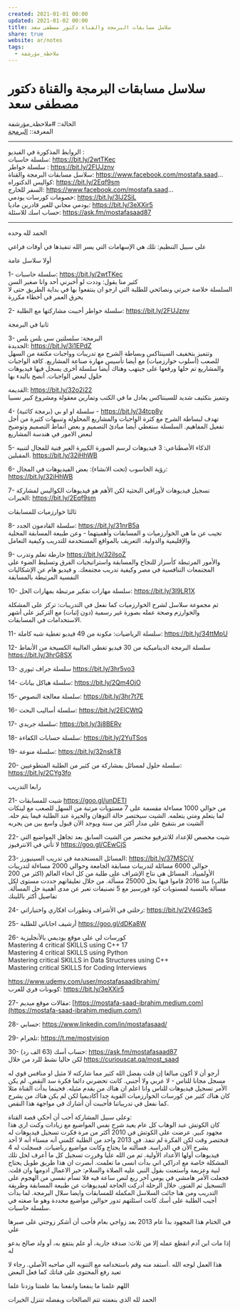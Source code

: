 ```yaml
---  
created: 2021-01-01 00:00  
updated: 2021-01-02 00:00  
title: سلاسل مسابقات البرمجة والقناة دكتور مصطفى سعد  
share: true  
website: ar/notes  
tags:  
  - ملاحظة_مؤرشفة  
---  
```

  
  
# سلاسل مسابقات البرمجة والقناة دكتور مصطفى سعد  
  
الحالة:: #ملاحظة_مؤرشفة  
المعرفة:: [البرمجة](%D8%A7%D9%84%D8%A8%D8%B1%D9%85%D8%AC%D8%A9)  
  
---  
  
الروابط المذكورة في الفيديو :  
سلسلة حاسبات: <https://bit.ly/2wtTKec>  
سلسلة خواطر : <https://bit.ly/2FUJznv>  
سلاسل مسابقات البرمجة والقناة: <https://www.facebook.com/mostafa.saad>...  
كواليس الدكتوراه: <https://bit.ly/2Eqf9sm>  
السفر للخارج: <https://www.facebook.com/mostafa.saad>...  
خصومات كورسات يودمي: <https://bit.ly/3lJ2SiL>  
يودمي مجاني للغير قادرين ماديا: <https://bit.ly/3eXXir5>  
حساب اسك للاسئلة: <https://ask.fm/mostafasaad87>  
  
---  
  
الحمد لله وحده  
  
على سبيل التنظيم: تلك هي الإسهامات التي يسر الله تنفيذها في أوقات فراغي  
  
أولا سلاسل عامة  
  
1- سلسلة حاسبات: <https://bit.ly/2wtTKec>  
كثير منا يقول: وددت لو أخبرني أحد وانا صغير السن  
السلسلة خلاصة خبرتي ونصائحي للطلبة التي ارجو ان ينتفعوا بها في بداية الطريق حتى لا يحرق العمر في أخطاء مكررة  
  
2- سلسلة خواطر أحببت مشاركتها مع الطلبة: <https://bit.ly/2FUJznv>  
  
ثانيا في البرمجة  
  
3- البرمجة: سلسلتين سي بلس بلس  
الجديدة: <https://bit.ly/3i1EPdZ>  
وتتميز بتخفيف السينتاكس وبساطة الشرح مع تدريبات وواجبات مكثفة من السهل للصعب (أسلوب خوارزميات) مع أيضا تأسيس مهارة صناعة المشاريع. كافة الواجبات والمشاريع تم حلها ورفعها على جيتهب وهناك أيضا سلسلة أخرى يسجل فيها فيديوهات حلول لبعض الواجبات. أنصح بالبدء بها  
  
القديمة: <https://bit.ly/32o2i22>  
وتتميز بتكثيف شديد للسينتاكس يعادل ما في الكتب وتمارين معقولة ومشروع كبير نسبيا  
  
4- سلسلة او او بي (برمجة كائنية) - <https://bit.ly/34tcp8y>  
تهدف لبساطة الشرح مع كثرة الواجبات والمشاريع المحلولة وتنبيهات كثيرة من أجل تفعيل المفاهيم. السلسلة ستغطي أيضا مبادئ التصميم و بعض أنماط التصميم وتوضيح لبعض الامور في هندسة المشاريع  
  
5- الذكاء الأصطناعي: 3 فيديوهات لرسم الصورة الكبيرة الغير فنية للمجال لتنبيه المقبلين. <https://bit.ly/32iHhWB>  
  
6- رؤية الحاسوب (تحت الانشاء): بعض الفيديوهات في المجال: <https://bit.ly/32iHhWB>  
  
7- تسجيل فيديوهات لأوراقي البحثية لكن الأهم هو فيديوهات الكواليس لمشاركة الخبرات: <https://bit.ly/2Eqf9sm>  
  
ثالثا خوارزميات للمسابقات  
  
8- سلسلة القادمون الجدد: <https://bit.ly/31nrB5a>  
تجيب عن ما هي الخوارزميات و المسابقات وأهميتهما - وعن طبيعة المسابقة المحلية والإقليمية والدولية. التعريف بالمواقع المستخدمة للتدريب وكيفية التعامل  
  
9- خارطة تعلم وتدرب <https://bit.ly/32iIsoZ>  
والأمور المرتبطة كأسرار للنجاح والمسابقة واستراتيجيات الفرق وتسليط الضوء على المجتمعات التنافسية في مصر وكيفية تدريب مجتمعك. و فيديو هام عن الإشكاليات النفسية المرتبطة بالمسابقة  
  
10- سلسلة مهارات تفكير مرتبطة بمهارات الحل: <https://bit.ly/3l9LR1X>  
  
ثم مجموعة سلاسل لشرح الخوارزميات كما نفعل في التدريبات: تركز على المشكلة والخوارزم وصحة عمله بصورة غير رسمية (دون إثبات) مع التركيز على أشهر الاستخدامات في المسابقات.  
  
11- سلسلة الرياضيات: مكونة من 49 فيديو تغطية شبه كاملة: <https://bit.ly/34ttMpU>  
  
12- سلسلة البرمجة الديناميكية من 30 فيديو تغطي الغالبية الكسيحة من الأنماط <https://bit.ly/3hrG8SX>  
  
13- سلسلة جراف ثيوري <https://bit.ly/3hr5vo3>  
  
14- سلسلة هياكل بيانات: <https://bit.ly/2Qm4OjO>  
  
15- سلسلة معالجة النصوص: <https://bit.ly/3hr7t7E>  
  
16- سلسلة أساليب البحث: <https://bit.ly/2ElCWtQ>  
  
17- سلسلة جريدي: <https://bit.ly/3j8BERv>  
  
18- سلسلة حسابات الكفاءة: <https://bit.ly/2YuTSos>  
  
19- سلسلة منوعة: <https://bit.ly/32nskT8>  
  
20- سلسلة حلول لمسائل بمشاركة من كثير من الطلبة المتطوعيين: <https://bit.ly/2CYg3fo>  
  
رابعا التدريب  
  
21- شيت للمسابقات <https://goo.gl/unDETI>  
من حوالي 1000 مساءلة مقسمة على 7 مستويات مرتبة من السهل للصعب مع لينكات لما يتعلم ومتي يتعلمه. الشيت سيختصر حالة التوهان والحيرة عند الطلبة فيما يتم حله. الشيت مر بتنقيح على مدار أكثر من سنة ويوجد الآن قبول واسع بين من يجربه  
  
22- شيت مخصص للإعداد للانترفيو مختصر من الشيت السابق بعد تجاهل المواضيع التي لا تأتي في الانترفيوز <https://goo.gl/CEwCjS>  
  
23- المسائل المستخدمة في تدريب السينيورز: <https://bit.ly/37MSCjV>  
حوالي 6000 مسائلة لتدريبات مسابقة الجامعة وحوالي 2000 مساءلة لتدريبات الأولمبياد. المسائل هي نتاج الإشراف على طلبة من كل انحاء العالم (اكثر من 200 طالب) منذ 2016 قاموا فيها بحل 25000 مسألة. من خلال تعليقاتهم حددت مستوى لكل مسألة بالنسبة لمستويات كود فورسيز مع 5 تصنيفات تعبر عن مدى أهمية حل المسألة. تفاصيل أكثر باللينك  
  
24- رحلتي في الأشراف وتطورات افكاري واختياراتي: <https://bit.ly/2V4G3eS>  
  
25- أرشيف اجاباتي للطلبة <https://goo.gl/dDKa8W>  
  
26- كورسات لي على موقع يوديمي بالأنجليزية  
Mastering 4 critical SKILLS using C++ 17  
Mastering 4 critical SKILLS using Python  
Mastering critical SKILLS in Data Structures using C++  
Mastering critical SKILLS for Coding Interviews  
  
<https://www.udemy.com/user/mostafasaadibrahim/>  
كوبونات فري للعرب: <https://bit.ly/3eXXir5>  
  
27- مقالات موقع ميديم: [https://mostafa-saad-ibrahim.medium.com](https://mostafa-saad-ibrahim.medium.com/)  
  
28- حسابي: <https://www.linkedin.com/in/mostafasaad/>  
  
29- تلجرام: <https://t.me/mostvision>  
  
30- حساب أسك (63 الف رد): <https://ask.fm/mostafasaad87>  
لكن حاليا نشط للرد من خلال <https://curiouscat.qa/most_saad>  
  
أرجو أن لا أكون مبالغا إن قلت بفضل الله كثير مما شاركته لا مثيل او منافس قوي له مسجل مجانا للناس - لا عربي ولا أجنبي. كانت تحضرني دائما فكرة سد النقص. لم يكن الأمر تسجيل فيديوهات للناس وانا اعلم ان هناك من يقدم مثيله. فحينما بدأت القناة مثلا كان هناك كثير من كورسات الخوارزميات القوية جدا أكاديميا لكن لم يكن هناك من يشرح كما نفعل في تدريباتنا فأحببت أن أشارك في مواجهة هذا النقص.  
  
وعلى سبيل المشاركة أحب أن أحكي قصة القناة:  
كان الكوتش عبد الوهاب كل عام يعيد شرح نفس المواضيع مع زيادات وكنت اري هذا مجهود كبير. عرضت على الكوتش في 2010 أكثر من مرة فكرت تسجيل فيديوهات له فنختصر وقت لكن الفكرة لم تنفذ. في 2013 واحد من الطلبة كلمني أنه مستاء أنه لا أحد يشرح الأن في الدراسة. فسألته ما يحتاج وكانت مواضيع رياضيات. فسجلت له 4 فيديوهات أولها الأعداد الأولية. ثم من الله عليا وقررت تسجيل كل ما أعرف لحل تلك المشكلة خاصة مع ادراكي اني بدأت انسى ما تعلمت. أبصرت ان هذا طريق طويل يحتاج لنية وعزيمة واستعنت بقول النبي عليه الصلاة والسلام: خير الاعمال ادومها وان قلت. فجعلت الأمر هامشي في يومي آخر ربع لنص ساعة فيه فلا تسأم نفسي من الهجوم على التسجيل ثم الفتور. خلال الرحلة أدركت الحاجة لفيديوهات عن طبيعة المسابقة وطريقة التدريب ومن هنا جائت السلاسل المكملة للمسابقات وايضا سلال البرمجة. لما بدأت أجيب الطلبة على أسك كانت اسئلتهم تدور حوالين مواضيع محددة وهو ما صغته في سلسلة حاسبات.  
  
في الختام هذا المجهود بدأ عام 2013 بعد زواجي بعام فأحب أن أشكر زوجتي على صبرها علي  
  
إذا مات ابن آدم انقطع عمله إلا من ثلاث: صدقة جارية، أو علم ينتفع به، أو ولد صالح يدعو له  
  
هذا العمل لوجه الله .أستفد منه وقم باستخدامه مع التنويه الى صاحبه الأصلي. رجاء لا تعيد رفع المحتوى على قناتك كما فعل البعض  
  
اللهم علمنا ما ينفعنا وانفعنا بما علمتنا وزدنا علما  
  
الحمد لله الذي بنعمته تتم الصالحات وبفضله تتنزل الخيرات  
